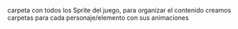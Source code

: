carpeta con todos los Sprite del juego, para organizar el contenido creamos 
carpetas para cada personaje/elemento con sus animaciones